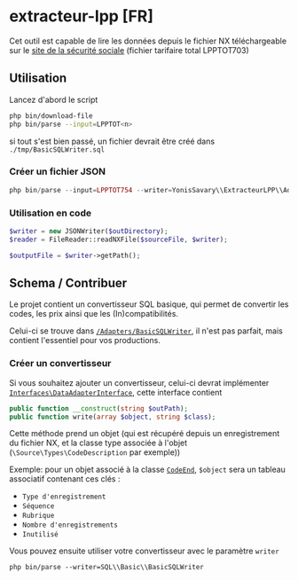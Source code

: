 # extracteur-lpp \[FR]

Cet outil est capable de lire les données depuis le fichier NX téléchargeable sur le [site de la sécurité sociale](http://www.codage.ext.cnamts.fr/codif/tips//telecharge/index_tele.php?p_site=AMELI) (fichier tarifaire total LPPTOT703)

## Utilisation

Lancez d'abord le script

```bash
php bin/download-file
php bin/parse --input=LPPTOT<n>
```

si tout s'est bien passé, un fichier devrait être créé dans `./tmp/BasicSQLWriter.sql`

### Créer un fichier JSON

```php
php bin/parse --input=LPPTOT754 --writer=YonisSavary\\ExtracteurLPP\\Adapters\\JSONWriter\\JSONWriter
```

### Utilisation en code

```php
$writer = new JSONWriter($outDirectory);
$reader = FileReader::readNXFile($sourceFile, $writer);

$outputFile = $writer->getPath();
```

## Schema / Contribuer

Le projet contient un convertisseur SQL basique, qui permet de convertir les codes, les prix ainsi que les (In)compatibilités.

Celui-ci se trouve dans [`/Adapters/BasicSQLWriter`](./src/Adapters/BasicSQLWriter/), il n'est pas parfait, mais contient l'essentiel pour vos productions.

### Créer un convertisseur

Si vous souhaitez ajouter un convertisseur,
celui-ci devrat implémenter [`Interfaces\DataAdapterInterface`](./src/Interfaces/DataAdapterInterface.php), cette interface contient

```php
public function __construct(string $outPath);
public function write(array $object, string $class);
```

Cette méthode prend un objet (qui est récupéré depuis un enregistrement du fichier NX, et la classe type associée à l'objet (`\Source\Types\CodeDescription` par exemple))

Exemple: pour un objet associé à la classe [`CodeEnd`](./src/RecordTypes/CodeEnd.php),
`$object` sera un tableau associatif contenant ces clés :
- `Type d'enregistrement`
- `Séquence`
- `Rubrique`
- `Nombre d'enregistrements`
- `Inutilisé`


Vous pouvez ensuite utiliser votre convertisseur avec le paramètre `writer`
```
php bin/parse --writer=SQL\\Basic\\BasicSQLWriter
```